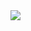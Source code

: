 <img align="center" src="https://cdn.discordapp.com/attachments/843842265507037204/847069778602229781/giphy.gif">
